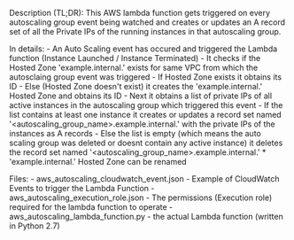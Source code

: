 Description (TL;DR):
This AWS lambda function gets triggered on every autoscaling group event being watched and creates or updates an A record set of all the Private IPs of the running instances in that autoscaling group.

In details:
    - An Auto Scaling event has occured and triggered the Lambda function (Instance Launched / Instance Terminated)
    - It checks if the Hosted Zone 'example.internal.' exists for same VPC from which the autosclaing group event was triggered
    - If Hosted Zone exists it obtains its ID
    - Else (Hosted Zone doesn't exist) it creates the 'example.internal.' Hosted Zone and obtains its ID
    - Next it obtains a list of private IPs of all active instances in the autoscaling group which triggered this event
    - If the list contains at least one instance it creates or updates a record set named '<autoscaling_group_name>.example.internal.' with the private IPs of the instances as A records
    - Else the list is empty (which means the auto scaling group was deleted or doesnt contain any active instance) it deletes the record set named '<autoscaling_group_name>.example.internal.'
    * 'example.internal.' Hosted Zone can be renamed
    
Files:
    - aws_autoscaling_cloudwatch_event.json - Example of CloudWatch Events to trigger the Lambda Function
    - aws_autoscaling_execution_role.json - The permissions (Execution role) required for the lambda function to operate
    - aws_autoscaling_lambda_function.py - the actual Lambda function (written in Python 2.7)
    